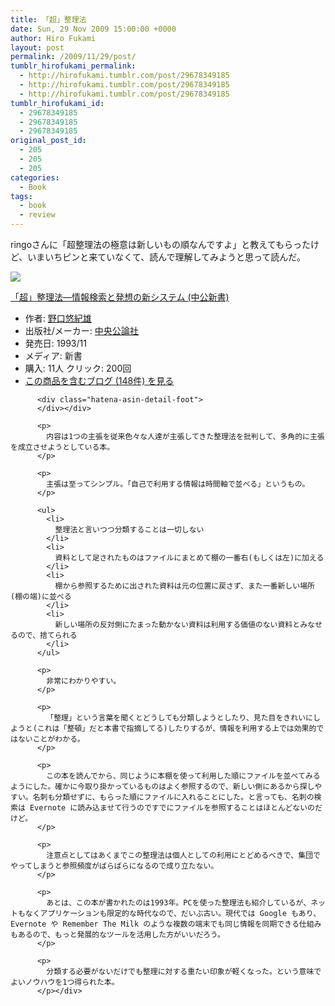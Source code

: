 ```yaml
---
title: 「超」整理法
date: Sun, 29 Nov 2009 15:00:00 +0000
author: Hiro Fukami
layout: post
permalink: /2009/11/29/post/
tumblr_hirofukami_permalink:
  - http://hirofukami.tumblr.com/post/29678349185
  - http://hirofukami.tumblr.com/post/29678349185
  - http://hirofukami.tumblr.com/post/29678349185
tumblr_hirofukami_id:
  - 29678349185
  - 29678349185
  - 29678349185
original_post_id:
  - 205
  - 205
  - 205
categories:
  - Book
tags:
  - book
  - review
---
```

<div class="section">
  <p>
    ringoさんに「超整理法の極意は新しいもの順なんですよ」と教えてもらったけど、いまいちピンと来ていなくて、読んで理解してみようと思って読んだ。
  </p>
  
  <div class="hatena-asin-detail">
    <p>
      <a href="http://www.amazon.co.jp/gp/product/4121011597/ref=as_li_tf_il?ie=UTF8&camp=247&creative=1211&creativeASIN=4121011597&linkCode=as2&tag=dsea-22" target="_blank"><img border="0" src="http://ws.assoc-amazon.jp/widgets/q?_encoding=UTF8&ASIN=4121011597&Format=_SL160_&ID=AsinImage&MarketPlace=JP&ServiceVersion=20070822&WS=1&tag=dsea-22" /></a><img src="http://www.assoc-amazon.jp/e/ir?t=dsea-22&l=as2&o=9&a=4121011597" width="1" height="1" border="0" alt="" style="border:none!important;margin:0!important;" /> <div class="hatena-asin-detail-info">
        <p>
          <a href="http://www.amazon.co.jp/gp/product/4121011597/ref=as_li_tf_tl?ie=UTF8&camp=247&creative=1211&creativeASIN=4121011597&linkCode=as2&tag=dsea-22" target="_blank">「超」整理法―情報検索と発想の新システム (中公新書)</a><img src="http://www.assoc-amazon.jp/e/ir?t=dsea-22&l=as2&o=9&a=4121011597" width="1" height="1" border="0" alt="" style="border:none!important;margin:0!important;" /> <ul>
            <li>
              <span class="hatena-asin-detail-label">作者:</span> <a href="http://d.hatena.ne.jp/keyword/%CC%EE%B8%FD%CD%AA%B5%AA%CD%BA" class="keyword" target="_blank">野口悠紀雄</a>
            </li>
            <li>
              <span class="hatena-asin-detail-label">出版社/メーカー:</span> <a href="http://d.hatena.ne.jp/keyword/%C3%E6%B1%FB%B8%F8%CF%C0%BC%D2" class="keyword" target="_blank">中央公論社</a>
            </li>
            <li>
              <span class="hatena-asin-detail-label">発売日:</span> 1993/11
            </li>
            <li>
              <span class="hatena-asin-detail-label">メディア:</span> 新書
            </li>
            <li>
              <span class="hatena-asin-detail-label">購入</span>: 11人 <span class="hatena-asin-detail-label">クリック</span>: 200回
            </li>
            <li>
              <a href="http://d.hatena.ne.jp/asin/4121011597" target="_blank">この商品を含むブログ (148件) を見る</a>
            </li>
          </ul></div> 
          
          <div class="hatena-asin-detail-foot">
          </div></div> 
          
          <p>
            内容は1つの主張を従来色々な人達が主張してきた整理法を批判して、多角的に主張を成立させようとしている本。
          </p>
          
          <p>
            主張は至ってシンプル。「自己で利用する情報は時間軸で並べる」というもの。
          </p>
          
          <ul>
            <li>
              整理法と言いつつ分類することは一切しない
            </li>
            <li>
              資料として足されたものはファイルにまとめて棚の一番右(もしくは左)に加える
            </li>
            <li>
              棚から参照するために出された資料は元の位置に戻さず、また一番新しい場所(棚の端)に並べる
            </li>
            <li>
              新しい場所の反対側にたまった動かない資料は利用する価値のない資料とみなせるので、捨てられる
            </li>
          </ul>
          
          <p>
            非常にわかりやすい。
          </p>
          
          <p>
            「整理」という言葉を聞くとどうしても分類しようとしたり、見た目をきれいにしようと(これは「整頓」だと本書で指摘してる)したりするが、情報を利用する上では効果的ではないことがわかる。
          </p>
          
          <p>
            この本を読んでから、同じように本棚を使って利用した順にファイルを並べてみるようにした。確かに今取り掛かっているものはよく参照するので、新しい側にあるから探しやすい。名刺も分類せずに、もらった順にファイルに入れることにした。と言っても、名刺の検索は Evernote に読み込ませて行うのですでにファイルを参照することはほとんどないのだけど。
          </p>
          
          <p>
            注意点としてはあくまでこの整理法は個人としての利用にとどめるべきで、集団でやってしまうと参照頻度がばらばらになるので成り立たない。
          </p>
          
          <p>
            あとは、この本が書かれたのは1993年。PCを使った整理法も紹介しているが、ネットもなくアプリケーションも限定的な時代なので、だいぶ古い。現代では Google もあり、Evernote や Remember The Milk のような複数の端末でも同じ情報を同期できる仕組みもあるので、もっと発展的なツールを活用した方がいいだろう。
          </p>
          
          <p>
            分類する必要がないだけでも整理に対する重たい印象が軽くなった。という意味でよいノウハウを1つ得られた本。
          </p></div>